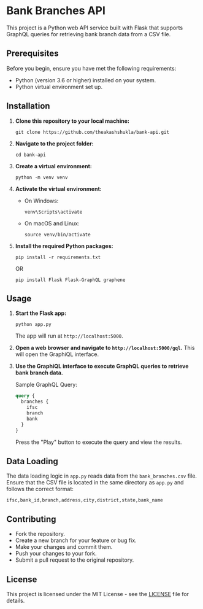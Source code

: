 # Bank Branches API

This project is a Python web API service built with Flask that supports GraphQL queries for retrieving bank branch data from a CSV file.

## Prerequisites

Before you begin, ensure you have met the following requirements:

- Python (version 3.6 or higher) installed on your system.
- Python virtual environment set up.

## Installation

1. **Clone this repository to your local machine:**

   ```shell
   git clone https://github.com/theakashshukla/bank-api.git
   ```

2. **Navigate to the project folder:**

   ```shell
   cd bank-api
   ```

3. **Create a virtual environment:**

   ```shell
   python -m venv venv
   ```

4. **Activate the virtual environment:**

   - On Windows:

     ```shell
     venv\Scripts\activate
     ```

   - On macOS and Linux:
     ```shell
     source venv/bin/activate
     ```

5. **Install the required Python packages:**

   ```shell
   pip install -r requirements.txt
   ```

   OR

   ```shell
   pip install Flask Flask-GraphQL graphene
   ```

## Usage

1. **Start the Flask app:**

   ```shell
   python app.py
   ```

   The app will run at `http://localhost:5000`.

2. **Open a web browser and navigate to `http://localhost:5000/gql`.** This will open the GraphiQL interface.

3. **Use the GraphiQL interface to execute GraphQL queries to retrieve bank branch data.**

   Sample GraphQL Query:

   ```graphql
   query {
     branches {
       ifsc
       branch
       bank
     }
   }
   ```

   Press the "Play" button to execute the query and view the results.

## Data Loading

The data loading logic in `app.py` reads data from the `bank_branches.csv` file. Ensure that the CSV file is located in the same directory as `app.py` and follows the correct format:

```
ifsc,bank_id,branch,address,city,district,state,bank_name
```

## Contributing

- Fork the repository.
- Create a new branch for your feature or bug fix.
- Make your changes and commit them.
- Push your changes to your fork.
- Submit a pull request to the original repository.

## License

This project is licensed under the MIT License - see the [LICENSE](LICENSE) file for details.

```

```
